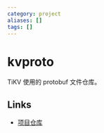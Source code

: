 ```yaml
---
category: project
aliases: []
tags: []
---
```

# kvproto

TiKV 使用的 protobuf 文件仓库。

## Links

- [项目仓库](https://github.com/pingcap/kvproto)
